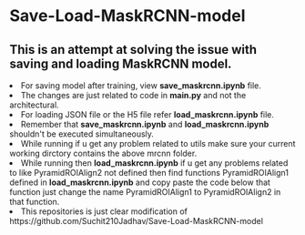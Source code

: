 # Save-Load-MaskRCNN-model
## This is an attempt at solving the issue with saving and loading MaskRCNN model.
<li>For saving model after training, view <b>save_maskrcnn.ipynb</b> file.
<li>The changes are just related to code in <b>main.py</b> and not the architectural.
<li>For loading JSON file or the H5 file refer <b>load_maskrcnn.ipynb</b> file.
<li>Remember that <b>save_maskrcnn.ipynb</b> and <b>load_maskrcnn.ipynb</b> shouldn't be executed simultaneously.
<li>While running if u get any problem related to utils make sure your current working dirctory contains the above mrcnn folder.
<li>While running then <b>load_maskrcnn.ipynb</b> if u get any problems related to like PyramidROIAlign2 not defined then 
find functions PyramidROIAlign1 defined in <b>load_maskrcnn.ipynb</b> and copy paste the code below that function just change the name PyramidROIAlign1 to PyramidROIAlign2 in that function.
<li>This repositories is just clear modification of https://github.com/Suchit210Jadhav/Save-Load-MaskRCNN-model
